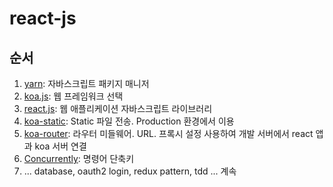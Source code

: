 # react-js

## 순서

1. [yarn](docs/001.yarn.md): 자바스크립트 패키지 매니저
1. [koa.js](docs/002.koa.md): 웹 프레임워크 선택
1. [react.js](docs/003.react.md): 웹 애플리케이션 자바스크립트 라이브러리
1. [koa-static](docs/004.koa-static.md): Static 파일 전송. Production 환경에서 이용
1. [koa-router](docs/005.koa-router.md): 라우터 미들웨어. URL. 프록시 설정 사용하여 개발 서버에서 react 앱과 koa 서버 연결
1. [Concurrently](docs/006.concurrently.md): 명령어 단축키
1. ... database, oauth2 login, redux pattern, tdd ... 계속
